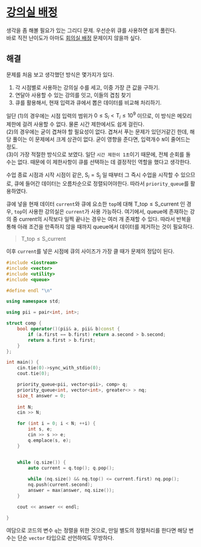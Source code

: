 # [강의실 배정](https://www.acmicpc.net/problem/11000)

생각을 좀 해볼 필요가 있는 그리디 문제. 우선순위 큐를 사용하면 쉽게 풀린다.  
바로 직전 난이도가 아마도 [회의실 배정](https://www.acmicpc.net/problem/1931) 문제이지 않을까 싶다.

## 해결

문제를 처음 보고 생각했던 방식은 몇가지가 있다.
1. 각 시점별로 사용하는 강의실 수를 세고, 이중 가장 큰 값을 구하기.
2. 연달아 사용할 수 있는 강의를 잇고, 이들의 겹침 찾기
3. 큐를 활용해서, 현재 입력과 큐에서 뽑은 데이터를 비교해 처리하기.

일단 (1)의 경우에는 시점 입력의 범위가 $0 \le \text{S}_i \lt \text{T}_i \le 10^9$ 이므로, 이 방식은 메모리 제한에 걸려 사용할 수 없다. 물론 시간 제한에서도 쉽게 걸린다.  
(2)의 경우에는 굳이 겹쳐야 할 필요성이 없다. 겹쳐서 푸는 문제가 있던거같긴 한데, 해당 풀이는 이 문제에서 크게 상관이 없다. 굳이 영향을 준다면, 입력개수 `N`이 줄어드는 정도.  
(3)이 가장 적절한 방식으로 보였다. 일단 `시간 제한이 1초`이기 때문에, 전체 순회를 돌 수는 없다. 때문에 이 제한사항이 큐를 선택하는 데 결정적인 역할을 했다고 생각한다.

수업 종료 시점과 시작 시점이 같은, $\text{S}_i = \text{S}_j$ 일 때부터 그 즉시 수업을 시작할 수 있으므로, 큐에 들어간 데이터는 오름차순으로 정렬되어야한다. 따라서 `priority_queue`를 활용하였다.

큐에 넣을 현재 데이터 `current`와 큐에 요소한 `top`에 대해 $\text{T}\_\text{top} \le \text{S}\_\text{current}$ 인 경우, `top`이 사용한 강의실은 `current`가 사용 가능하다. 여기에서, queue에 존재하는 강의 중 current의 시작보다 일찍 끝나는 경우는 여러 개 존재할 수 있다. 따라서 반복을 통해 아래 조건을 만족하지 않을 때까지 queue에서 데이터를 제거하는 것이 필요하다.
> $\text{T}\_\text{top} \le \text{S}\_\text{current}$

이후 `current`를 넣은 시점에 큐의 사이즈가 가장 클 때가 문제의 정답이 된다.

```cpp
#include <iostream>
#include <vector>
#include <utility>
#include <queue>

#define endl "\n"

using namespace std;

using pii = pair<int, int>;

struct comp {
	bool operator()(pii& a, pii& b)const {
		if (a.first == b.first) return a.second > b.second;
		return a.first > b.first;
	}
};

int main() {
	cin.tie(0)->sync_with_stdio(0);
	cout.tie(0);

	priority_queue<pii, vector<pii>, comp> q;
	priority_queue<int, vector<int>, greater<> > nq;
	size_t answer = 0;
	
	int N;
	cin >> N;

	for (int i = 0; i < N; ++i) {
		int s, e;
		cin >> s >> e;
		q.emplace(s, e);
	}


	while (q.size()) {
		auto current = q.top(); q.pop();
		
		while (nq.size() && nq.top() <= current.first) nq.pop();
		nq.push(current.second);
		answer = max(answer, nq.size());
	}

	cout << answer << endl;

}
```

여담으로 코드의 변수 `q`는 정렬을 위한 것으로, 만일 별도의 정렬처리를 한다면 해당 변수는 단순 `vector` 타입으로 선언하여도 무방하다.
